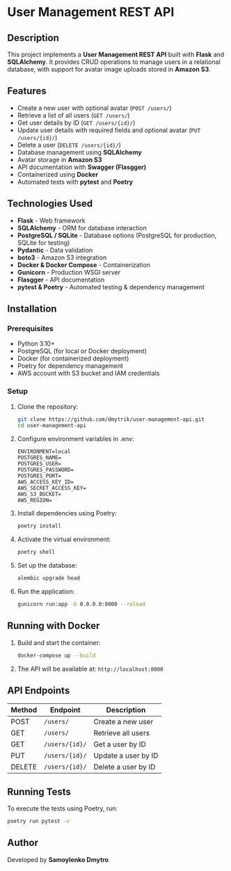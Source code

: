 # User Management REST API

## Description
This project implements a **User Management REST API** built with **Flask** and **SQLAlchemy**. It provides CRUD operations to manage users in a relational database, with support for avatar image uploads stored in **Amazon S3**.

## Features
- Create a new user with optional avatar (`POST /users/`)
- Retrieve a list of all users (`GET /users/`)
- Get user details by ID (`GET /users/{id}/`)
- Update user details with required fields and optional avatar (`PUT /users/{id}/`)
- Delete a user (`DELETE /users/{id}/`)
- Database management using **SQLAlchemy**
- Avatar storage in **Amazon S3**
- API documentation with **Swagger (Flasgger)**
- Containerized using **Docker**
- Automated tests with **pytest** and **Poetry**

## Technologies Used
- **Flask** - Web framework
- **SQLAlchemy** - ORM for database interaction
- **PostgreSQL / SQLite** - Database options (PostgreSQL for production, SQLite for testing)
- **Pydantic** - Data validation
- **boto3** - Amazon S3 integration
- **Docker & Docker Compose** - Containerization
- **Gunicorn** - Production WSGI server
- **Flasgger** - API documentation
- **pytest & Poetry** - Automated testing & dependency management

## Installation

### Prerequisites
- Python 3.10+
- PostgreSQL (for local or Docker deployment)
- Docker (for containerized deployment)
- Poetry for dependency management
- AWS account with S3 bucket and IAM credentials

### Setup
1. Clone the repository:
   ```sh
   git clone https://github.com/dmytrik/user-management-api.git
   cd user-management-api
   ```

2. Configure environment variables in .env:
   ```
   ENVIRONMENT=local
   POSTGRES_NAME=
   POSTGRES_USER=
   POSTGRES_PASSWORD=
   POSTGRES_PORT=
   AWS_ACCESS_KEY_ID=
   AWS_SECRET_ACCESS_KEY=
   AWS_S3_BUCKET=
   AWS_REGION=
   ```

3. Install dependencies using Poetry:
   ```sh
   poetry install
   ```

4. Activate the virtual environment:
   ```sh
   poetry shell
   ```

5. Set up the database:
   ```sh
   alembic upgrade head
   ```

6. Run the application:
   ```sh
   gunicorn run:app -b 0.0.0.0:8000 --reload
   ```

## Running with Docker
1. Build and start the container:
   ```sh
   docker-compose up --build
   ```

2. The API will be available at: `http://localhost:8000`

## API Endpoints
| Method | Endpoint          | Description |
|--------|------------------|-------------|
| POST   | `/users/`        | Create a new user |
| GET    | `/users/`        | Retrieve all users |
| GET    | `/users/{id}/`   | Get a user by ID |
| PUT    | `/users/{id}/`   | Update a user by ID |
| DELETE | `/users/{id}/`   | Delete a user by ID |

## Running Tests
To execute the tests using Poetry, run:
```sh
poetry run pytest -v
```

## Author
Developed by **Samoylenko Dmytro**

